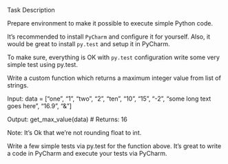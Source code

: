 Task Description

Prepare environment to make it possible to execute simple Python code.

It’s recommended to install `PyCharm` and configure it for yourself.
Also, it would be great to install `py.test` and setup it in PyCharm.

To make sure, everything is OK with `py.test` configuration write some very simple test using py.test.


Write a custom function which returns a maximum integer value from list of strings.

Input:
data = [“one”, “1”, “two”, “2”, “ten”, “10”, “15”, “-2”, “some long text goes here”, “16.9”, “&”]

Output:
get_max_value(data)   # Returns: 16

Note: It’s Ok that we’re not rounding float to int.


Write a few simple tests via py.test for the function above. It’s great to write a code in PyCharm and execute your tests via PyCharm.

